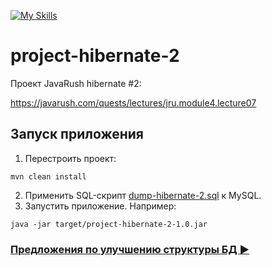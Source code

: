 [![My Skills](https://skillicons.dev/icons?i=java,hibernate,mysql&theme=light)](https://skillicons.dev)
# project-hibernate-2

Проект JavaRush hibernate #2:

https://javarush.com/quests/lectures/jru.module4.lecture07

## Запуск приложения

1. Перестроить проект:
```
mvn clean install
```
2. Применить SQL-скрипт [dump-hibernate-2.sql](./dump-hibernate-2.sql) к MySQL. 
3. Запустить приложение. Например:
```
java -jar target/project-hibernate-2-1.0.jar
```

### [Предложения по улучшению структуры БД :arrow_forward:](./db_suggest.md)
